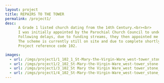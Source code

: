 ```yaml
---
layout: project
title: REPAIRS TO THE TOWER
permalink: /project1/
desc:
      A Grade 1 listed church dating from the 14th Century.<br><br>
      I was initially appointed by the Parochial Church Council to undertake an inspection and prepare a specification of works for stonemasonry repairs to the west tower.<br><br>
      Following delays, due to funding streams, they then appointed me to oversee and advise them on the implementation of the works, as well as acting as Contract Administrator for the project, and providing advice in respect of the Construction Design and Management Regulations, which govern Health and Safety in construction projects.<br><br>
      The scheme is currently still on site and due to complete shortly.<br><br>
      Project reference code 102.

images:
  - url: /imgs/project1/1_102_1_St-Mary-the-Virgin-Ware_west-tower_stone-masonry_conservation_repairs_grade-1-listed-building_DT.jpg
  - url: /imgs/project1/2_102_St-Mary-the-Virgin-Ware_west-tower_stone-masonry_conservation_repairs_grade-1-listed-building_lime-mortar_plastic-mortar-repairs_stone-replacement_like-for-like-repairs_PCC_quinquennial-survey_specification-of-works_DT.jpg
  - url: /imgs/project1/3_102_St Mary the Virgin Ware_west tower_stone_masonry_conservation_repairs_grade 1 listed building_lime mortar_plastic mortar repairs_stone replacement_like for like repairs_PCC_quinquennial survey_specification of works_site supervision_DT.jpg
  - url: /imgs/project1/4_102_St-Mary-the-Virgin-Ware_west-tower_stone_DT.jpg
---
```

